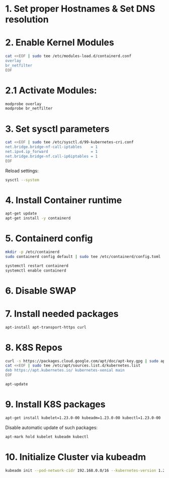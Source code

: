 # 1. Set proper Hostnames & Set DNS resolution

# 2. Enable Kernel Modules
```bash
cat <<EOF | sudo tee /etc/modules-load.d/containerd.conf
overlay
br_netfilter
EOF
```

# 2.1 Activate Modules:
```bash
modprobe overlay
modprobe br_netfilter
```

# 3. Set sysctl parameters
```bash
cat <<EOF | sudo tee /etc/sysctl.d/99-kubernetes-cri.conf
net.bridge.bridge-nf-call-iptables    = 1
net.ipv4.ip_forward                   = 1
net.bridge.bridge-nf.call-ip6iptables = 1
EOF
```

Reload settings:
```bash
sysctl --system
```

# 4. Install Container runtime
```bash
apt-get update 
apt-get install -y containerd   
```

# 5. Containerd config
```bash
mkdir -p /etc/containerd
sudo containerd config default | sudo tee /etc/containerd/config.toml

systemctl restart containerd
systemctl enable containerd
```

# 6. Disable SWAP

# 7. Install needed packages
```bash
apt-install apt-transport-https curl
```

# 8. K8S Repos
```bash
curl -s https://packages.cloud.google.com/apt/doc/apt-key.gpg | sudo apt-key add -
cat <<EOF | sudo tee /etc/apt/sources.list.d/kubernetes.list
deb https://apt.kubernetes.io/ kubernetes-xenial main
EOF
```
```bash
apt-update
```

# 9. Install K8S packages
```bash
apt-get install kubelet=1.23.0-00 kubeadm=1.23.0-00 kubectl=1.23.0-00
```

Disable automatic update of such packages:
```bash
apt-mark hold kubelet kubeadm kubectl
```

# 10. Initialize Cluster via kubeadm
```bash
kubeadm init --pod-network-cidr 192.168.0.0/16 --kubernetes-version 1.23.0
```
